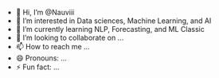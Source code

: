 - 👋 Hi, I’m @Nauviii
- 👀 I’m interested in Data sciences, Machine Learning, and AI
- 🌱 I’m currently learning NLP, Forecasting, and ML Classic
- 💞️ I’m looking to collaborate on ...
- 📫 How to reach me ...
- 😄 Pronouns: ...
- ⚡ Fun fact: ...

<!---
Nauviii/Nauviii is a ✨ special ✨ repository because its `README.md` (this file) appears on your GitHub profile.
You can click the Preview link to take a look at your changes.
--->
